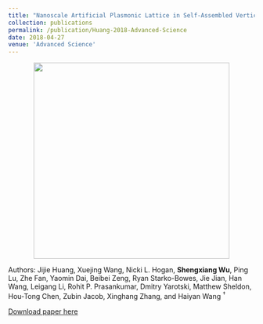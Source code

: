 ```yaml
---
title: "Nanoscale Artificial Plasmonic Lattice in Self-Assembled Vertically Aligned Nitride–Metal Hybrid Metamaterials"
collection: publications
permalink: /publication/Huang-2018-Advanced-Science
date: 2018-04-27
venue: 'Advanced Science'
---
```

<p align="center">
<img src="http://ShengxiangWuPlasmonic.github.io/images/TOC_5.jpg" width="400">
</p>  

Authors: Jijie Huang, Xuejing Wang, Nicki L. Hogan, **Shengxiang Wu**, Ping Lu, Zhe Fan, Yaomin Dai, Beibei Zeng, Ryan Starko-Bowes, Jie Jian, Han Wang, Leigang Li, Rohit P. Prasankumar, Dmitry Yarotski, Matthew Sheldon, Hou-Tong Chen, Zubin Jacob, Xinghang Zhang, and Haiyan Wang $^\dagger$


[Download paper here](http://ShengxiangWuPlasmonic.github.io/files/Huang-2018-Advanced-Science.pdf)

